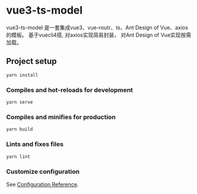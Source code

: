 # vue3-ts-model

vue3-ts-model 是一套集成vue3、vue-routr、ts、Ant Design of Vue、axios的模板。
基于vuecli4搭, 对axios实现简易封装， 对Ant Design of Vue实现按需加载。


## Project setup
```
yarn install
```

### Compiles and hot-reloads for development
```
yarn serve
```

### Compiles and minifies for production
```
yarn build
```

### Lints and fixes files
```
yarn lint
```

### Customize configuration
See [Configuration Reference](https://cli.vuejs.org/config/).

